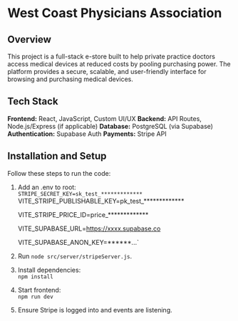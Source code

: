 # West Coast Physicians Association

## Overview

This project is a full-stack e-store built to help private practice doctors access medical devices at reduced costs by pooling purchasing power. The platform provides a secure, scalable, and user-friendly interface for browsing and purchasing medical devices.

## Tech Stack
**Frontend:** React, JavaScript, Custom UI/UX
**Backend:** API Routes, Node.js/Express (if applicable)
**Database:** PostgreSQL (via Supabase)
**Authentication:** Supabase Auth
**Payments:** Stripe API

## Installation and Setup
Follow these steps to run the code:
1. Add an .env to root: \
   `STRIPE_SECRET_KEY=sk_test_*************` \
   VITE_STRIPE_PUBLISHABLE_KEY=pk_test_************* 

   VITE_STRIPE_PRICE_ID=price_************* 

   VITE_SUPABASE_URL=https://xxxx.supabase.co 

   VITE_SUPABASE_ANON_KEY=******...` 
3. Run `node src/server/stripeServer.js`.
4. Install dependencies: \
   `npm install`
5. Start frontend: \
   `npm run dev`
6. Ensure Stripe is logged into and events are listening.
